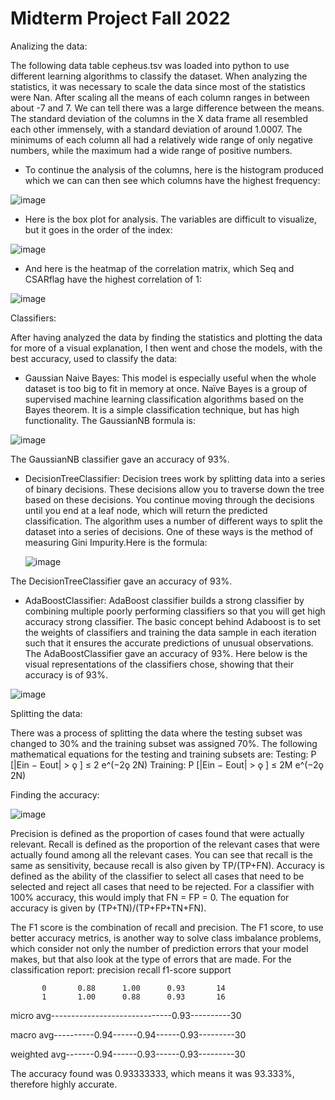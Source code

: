 # Midterm Project Fall 2022
Analizing the data:

The following data table cepheus.tsv was loaded into python to use different learning algorithms to classify the dataset.
When analyzing the statistics, it was necessary to scale the data since most of the statistics were Nan. After scaling all the means of each column ranges in between about -7 and 7. We can tell there was a large difference between the means. The standard deviation of the columns in the X data frame all resembled each other immensely, with a standard deviation of around 1.0007. The minimums of each column all had a relatively wide range of only negative numbers, while the maximum had a wide range of positive numbers. 
-	To continue the analysis of the columns, here is the histogram produced which we can can then see which columns have the highest frequency:

 ![image](https://user-images.githubusercontent.com/113098596/196523616-f640891e-86a7-4f8d-b9c0-00ec2b7d4a1d.png)

-	Here is the box plot for analysis. The variables are difficult to visualize, but it goes in the order of the index: 

![image](https://user-images.githubusercontent.com/113098596/196523673-17350b4d-8c3d-4b8c-a983-17ccd2ff7617.png)
 
-	And here is the heatmap of the correlation matrix, which Seq and CSARflag have the highest correlation of 1: 

![image](https://user-images.githubusercontent.com/113098596/196523739-9997f51a-1a9f-48f0-8ca5-c4fe0694d6ac.png)

Classifiers:

After having analyzed the data by finding the statistics and plotting the data for more of a visual explanation, I then went and chose the models, with the best accuracy, used to classify the data:
-	Gaussian Naive Bayes: This model is especially useful when the whole dataset is too big to fit in memory at once. Naïve Bayes is a group of supervised machine learning classification algorithms based on the Bayes theorem. It is a simple classification technique, but has high functionality. The GaussianNB formula is:

![image](https://user-images.githubusercontent.com/113098596/196523845-125a65a6-2cfd-48f1-9ed2-c8b62f899753.png)
              
 The GaussianNB classifier gave an accuracy of 93%.
-	DecisionTreeClassifier: Decision trees work by splitting data into a series of binary decisions. These decisions allow you to traverse down the tree based on these decisions. You continue moving through the decisions until you end at a leaf node, which will return the predicted classification. The algorithm uses a number of different ways to split the dataset into a series of decisions. One of these ways is the method of measuring Gini Impurity.Here is the formula: 

    ![image](https://user-images.githubusercontent.com/113098596/196523885-9a2d8aaf-b7ff-45b0-ac52-ac5268734e39.png)
            
 The DecisionTreeClassifier gave an accuracy of 93%.
-	AdaBoostClassifier: AdaBoost classifier builds a strong classifier by combining multiple poorly performing classifiers so that you will get high accuracy strong classifier. The basic concept behind Adaboost is to set the weights of classifiers and training the data sample in each iteration such that it ensures the accurate predictions of unusual observations. 
The AdaBoostClassifier gave an accuracy of 93%.
Here below is the visual representations of the classifiers chose, showing that their accuracy is of 93%. 

![image](https://user-images.githubusercontent.com/113098596/196524028-bd179512-497d-46a4-86bf-cd09580b0112.png)


Splitting the data:

There was a process of splitting the data where the testing subset was changed to 30% and the training subset was assigned 70%. The following mathematical equations for the testing and training subsets are:
Testing:
P [|Ein − Eout| > ǫ ] ≤ 2 e^(−2ǫ 2N)
Training:
P [|Ein − Eout| > ǫ ] ≤ 2M e^(−2ǫ 2N)







Finding the accuracy:

 ![image](https://user-images.githubusercontent.com/113098596/196524097-cc648df0-e8fb-4b52-912e-0c38e60f8e5d.png)

Precision is defined as the proportion of cases found that were actually relevant.
Recall is defined as the proportion of the relevant cases that were actually found among all the relevant cases. You can see that recall is the same as sensitivity, because recall is also given by TP/(TP+FN).
Accuracy is defined as the ability of the classifier to select all cases that need to be selected and reject all cases that need to be rejected. For a classifier with 100% accuracy, this would imply that FN = FP = 0. The equation for accuracy is given by (TP+TN)/(TP+FP+TN+FN).
 
The F1 score is the combination of recall and precision. The F1 score, to use better accuracy metrics, is another way to solve class imbalance problems, which consider not only the number of prediction errors that your model makes, but that also look at the type of errors that are made.
For the classification report:
                precision    recall  f1-score   support

           0       0.88      1.00      0.93       14
           1       1.00      0.88      0.93       16

   micro avg------------------------------0.93----------30
   
   macro avg----------0.94------0.94------0.93---------30
   
weighted avg-------0.94------0.93------0.93---------30


The accuracy found was 0.93333333, which means it was 93.333%, therefore highly accurate.
